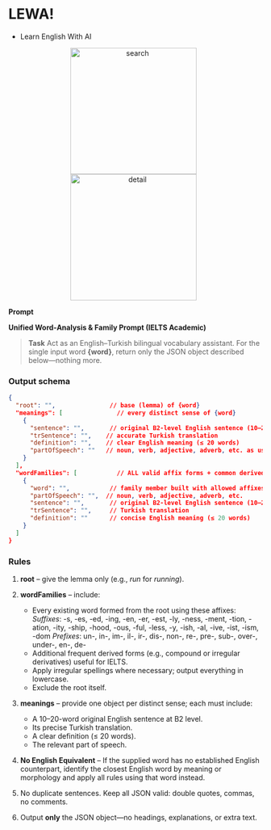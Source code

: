 # LEWA!
 - Learn English With AI

<p align="center">
  <img src="https://github.com/user-attachments/assets/708fd5c2-9eef-466a-bf65-9146dea0b2c6" alt="search" width="250" style="margin-right:8px;"/>
  <img src="https://github.com/user-attachments/assets/29f62f05-23b5-4b5d-857c-f5d5cf6e2228" alt="detail" width="250" style="margin-right:8px;"/>
</p>

**Prompt**

**Unified Word‑Analysis & Family Prompt (IELTS Academic)**

> **Task**
> Act as an English–Turkish bilingual vocabulary assistant.
> For the single input word **{word}**, return only the JSON object described below—nothing more.

### Output schema

```json
{
  "root": "",               // base (lemma) of {word}
  "meanings": [               // every distinct sense of {word}
    {
      "sentence": "",       // original B2-level English sentence (10–20 words)
      "trSentence": "",    // accurate Turkish translation
      "definition": "",    // clear English meaning (≤ 20 words)
      "partOfSpeech": ""   // noun, verb, adjective, adverb, etc. as used in the sentence
    }
  ],
  "wordFamilies": [           // ALL valid affix forms + common derived forms, excluding the root
    {
      "word": "",           // family member built with allowed affixes or other derivations
      "partOfSpeech": "",  // noun, verb, adjective, adverb, etc.
      "sentence": "",       // original B2-level English sentence (10–20 words)
      "trSentence": "",     // Turkish translation
      "definition": ""      // concise English meaning (≤ 20 words)
    }
  ]
}
```

### Rules

1. **root** – give the lemma only (e.g., *run* for *running*).
2. **wordFamilies** – include:

   * Every existing word formed from the root using these affixes:
     *Suffixes*: -s, -es, -ed, -ing, -en, -er, -est, -ly, -ness, -ment, -tion, -ation, -ity, -ship, -hood, -ous, -ful, -less, -y, -ish, -al, -ive, -ist, -ism, -dom
     *Prefixes*: un-, in-, im-, il-, ir-, dis-, non-, re-, pre-, sub-, over-, under-, en-, de-
   * Additional frequent derived forms (e.g., compound or irregular derivatives) useful for IELTS.
   * Apply irregular spellings where necessary; output everything in lowercase.
   * Exclude the root itself.
3. **meanings** – provide one object per distinct sense; each must include:

   * A 10–20-word original English sentence at B2 level.
   * Its precise Turkish translation.
   * A clear definition (≤ 20 words).
   * The relevant part of speech.
4. **No English Equivalent** – If the supplied word has no established English counterpart, identify the closest English word by meaning or morphology and apply all rules using that word instead.
5. No duplicate sentences. Keep all JSON valid: double quotes, commas, no comments.
6. Output **only** the JSON object—no headings, explanations, or extra text.
